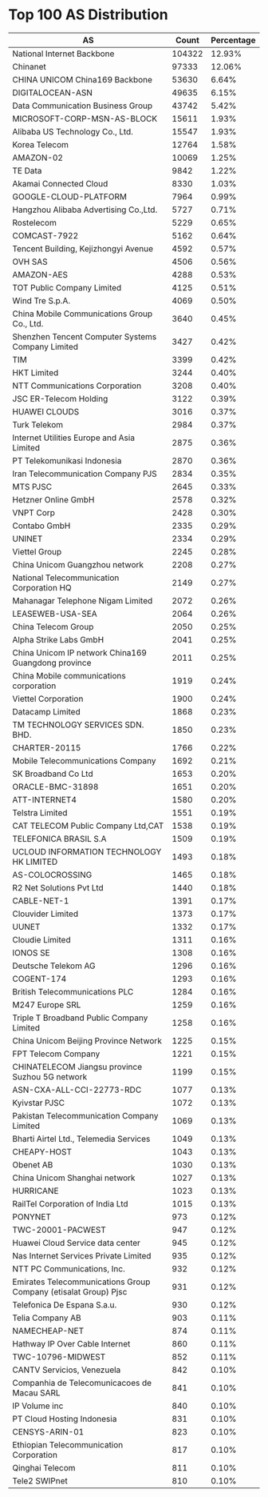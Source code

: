# Top 100 AS Distribution
| AS | Count | Percentage |
|----|----|----|
| National Internet Backbone | 104322 | 12.93% |
| Chinanet | 97333 | 12.06% |
| CHINA UNICOM China169 Backbone | 53630 | 6.64% |
| DIGITALOCEAN-ASN | 49635 | 6.15% |
| Data Communication Business Group | 43742 | 5.42% |
| MICROSOFT-CORP-MSN-AS-BLOCK | 15611 | 1.93% |
| Alibaba US Technology Co., Ltd. | 15547 | 1.93% |
| Korea Telecom | 12764 | 1.58% |
| AMAZON-02 | 10069 | 1.25% |
| TE Data | 9842 | 1.22% |
| Akamai Connected Cloud | 8330 | 1.03% |
| GOOGLE-CLOUD-PLATFORM | 7964 | 0.99% |
| Hangzhou Alibaba Advertising Co.,Ltd. | 5727 | 0.71% |
| Rostelecom | 5229 | 0.65% |
| COMCAST-7922 | 5162 | 0.64% |
| Tencent Building, Kejizhongyi Avenue | 4592 | 0.57% |
| OVH SAS | 4506 | 0.56% |
| AMAZON-AES | 4288 | 0.53% |
| TOT Public Company Limited | 4125 | 0.51% |
| Wind Tre S.p.A. | 4069 | 0.50% |
| China Mobile Communications Group Co., Ltd. | 3640 | 0.45% |
| Shenzhen Tencent Computer Systems Company Limited | 3427 | 0.42% |
| TIM | 3399 | 0.42% |
| HKT Limited | 3244 | 0.40% |
| NTT Communications Corporation | 3208 | 0.40% |
| JSC ER-Telecom Holding | 3122 | 0.39% |
| HUAWEI CLOUDS | 3016 | 0.37% |
| Turk Telekom | 2984 | 0.37% |
| Internet Utilities Europe and Asia Limited | 2875 | 0.36% |
| PT Telekomunikasi Indonesia | 2870 | 0.36% |
| Iran Telecommunication Company PJS | 2834 | 0.35% |
| MTS PJSC | 2645 | 0.33% |
| Hetzner Online GmbH | 2578 | 0.32% |
| VNPT Corp | 2428 | 0.30% |
| Contabo GmbH | 2335 | 0.29% |
| UNINET | 2334 | 0.29% |
| Viettel Group | 2245 | 0.28% |
| China Unicom Guangzhou network | 2208 | 0.27% |
| National Telecommunication Corporation HQ | 2149 | 0.27% |
| Mahanagar Telephone Nigam Limited | 2072 | 0.26% |
| LEASEWEB-USA-SEA | 2064 | 0.26% |
| China Telecom Group | 2050 | 0.25% |
| Alpha Strike Labs GmbH | 2041 | 0.25% |
| China Unicom IP network China169 Guangdong province | 2011 | 0.25% |
| China Mobile communications corporation | 1919 | 0.24% |
| Viettel Corporation | 1900 | 0.24% |
| Datacamp Limited | 1868 | 0.23% |
| TM TECHNOLOGY SERVICES SDN. BHD. | 1850 | 0.23% |
| CHARTER-20115 | 1766 | 0.22% |
| Mobile Telecommunications Company | 1692 | 0.21% |
| SK Broadband Co Ltd | 1653 | 0.20% |
| ORACLE-BMC-31898 | 1651 | 0.20% |
| ATT-INTERNET4 | 1580 | 0.20% |
| Telstra Limited | 1551 | 0.19% |
| CAT TELECOM Public Company Ltd,CAT | 1538 | 0.19% |
| TELEFONICA BRASIL S.A | 1509 | 0.19% |
| UCLOUD INFORMATION TECHNOLOGY HK LIMITED | 1493 | 0.18% |
| AS-COLOCROSSING | 1465 | 0.18% |
| R2 Net Solutions Pvt Ltd | 1440 | 0.18% |
| CABLE-NET-1 | 1391 | 0.17% |
| Clouvider Limited | 1373 | 0.17% |
| UUNET | 1332 | 0.17% |
| Cloudie Limited | 1311 | 0.16% |
| IONOS SE | 1308 | 0.16% |
| Deutsche Telekom AG | 1296 | 0.16% |
| COGENT-174 | 1293 | 0.16% |
| British Telecommunications PLC | 1284 | 0.16% |
| M247 Europe SRL | 1259 | 0.16% |
| Triple T Broadband Public Company Limited | 1258 | 0.16% |
| China Unicom Beijing Province Network | 1225 | 0.15% |
| FPT Telecom Company | 1221 | 0.15% |
| CHINATELECOM Jiangsu province Suzhou 5G network | 1199 | 0.15% |
| ASN-CXA-ALL-CCI-22773-RDC | 1077 | 0.13% |
| Kyivstar PJSC | 1072 | 0.13% |
| Pakistan Telecommunication Company Limited | 1069 | 0.13% |
| Bharti Airtel Ltd., Telemedia Services | 1049 | 0.13% |
| CHEAPY-HOST | 1043 | 0.13% |
| Obenet AB | 1030 | 0.13% |
| China Unicom Shanghai network | 1027 | 0.13% |
| HURRICANE | 1023 | 0.13% |
| RailTel Corporation of India Ltd | 1015 | 0.13% |
| PONYNET | 973 | 0.12% |
| TWC-20001-PACWEST | 947 | 0.12% |
| Huawei Cloud Service data center | 945 | 0.12% |
| Nas Internet Services Private Limited | 935 | 0.12% |
| NTT PC Communications, Inc. | 932 | 0.12% |
| Emirates Telecommunications Group Company (etisalat Group) Pjsc | 931 | 0.12% |
| Telefonica De Espana S.a.u. | 930 | 0.12% |
| Telia Company AB | 903 | 0.11% |
| NAMECHEAP-NET | 874 | 0.11% |
| Hathway IP Over Cable Internet | 860 | 0.11% |
| TWC-10796-MIDWEST | 852 | 0.11% |
| CANTV Servicios, Venezuela | 842 | 0.10% |
| Companhia de Telecomunicacoes de Macau SARL | 841 | 0.10% |
| IP Volume inc | 840 | 0.10% |
| PT Cloud Hosting Indonesia | 831 | 0.10% |
| CENSYS-ARIN-01 | 823 | 0.10% |
| Ethiopian Telecommunication Corporation | 817 | 0.10% |
| Qinghai Telecom | 811 | 0.10% |
| Tele2 SWIPnet | 810 | 0.10% |
